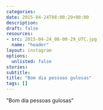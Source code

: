 ```yaml
---
categories:
date: 2015-04-24T08:00:29+00:00
description:
draft: false
resources:
- src: 2015-04-24_08-00-29_UTC.jpg
  name: "header"
layout: instagram
options:
  unlisted: false
stories:
subtitle:
title: "Bom dia pessoas gulosas"
tags: []
---
```


"Bom dia pessoas gulosas"
